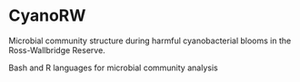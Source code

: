 # CyanoRW
Microbial community structure during harmful cyanobacterial blooms in the Ross-Wallbridge Reserve.

Bash and R languages for microbial community analysis
